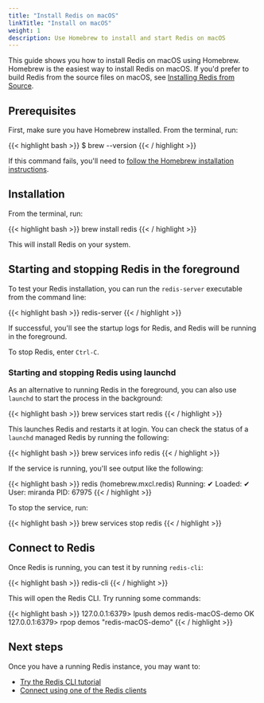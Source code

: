 ```yaml
---
title: "Install Redis on macOS"
linkTitle: "Install on macOS"
weight: 1
description: Use Homebrew to install and start Redis on macOS
---
```


This guide shows you how to install Redis on macOS using Homebrew. Homebrew is the easiest way to install Redis on macOS. If you'd prefer to build Redis from the source files on macOS, see [Installing Redis from Source](/getting-started/installation/install-redis-from-source).

## Prerequisites

First, make sure you have Homebrew installed. From the terminal, run:

{{< highlight bash  >}}
$ brew --version
{{< / highlight >}}

If this command fails, you'll need to [follow the Homebrew installation instructions](https://brew.sh/).

## Installation

From the terminal, run:

{{< highlight bash  >}}
brew install redis
{{< / highlight >}}

This will install Redis on your system.

## Starting and stopping Redis in the foreground

To test your Redis installation, you can run the `redis-server` executable from the command line:

{{< highlight bash  >}}
redis-server
{{< / highlight >}}

If successful, you'll see the startup logs for Redis, and Redis will be running in the foreground.

To stop Redis, enter `Ctrl-C`.

### Starting and stopping Redis using launchd

As an alternative to running Redis in the foreground, you can also use `launchd` to start the process in the background:

{{< highlight bash  >}}
brew services start redis
{{< / highlight >}}

This launches Redis and restarts it at login. You can check the status of a `launchd` managed Redis by running the following:

{{< highlight bash  >}}
brew services info redis
{{< / highlight >}}

If the service is running, you'll see output like the following:

{{< highlight bash  >}}
redis (homebrew.mxcl.redis)
Running: ✔
Loaded: ✔
User: miranda
PID: 67975
{{< / highlight >}}

To stop the service, run:

{{< highlight bash  >}}
brew services stop redis
{{< / highlight >}}

## Connect to Redis

Once Redis is running, you can test it by running `redis-cli`:

{{< highlight bash  >}}
redis-cli
{{< / highlight >}}

This will open the Redis CLI. Try running some commands:

{{< highlight bash >}}
127.0.0.1:6379> lpush demos redis-macOS-demo
OK
127.0.0.1:6379> rpop demos
"redis-macOS-demo"
{{< / highlight >}}

## Next steps

Once you have a running Redis instance, you may want to:

* [Try the Redis CLI tutorial](/manual/cli)
* [Connect using one of the Redis clients](/docs/clients)
